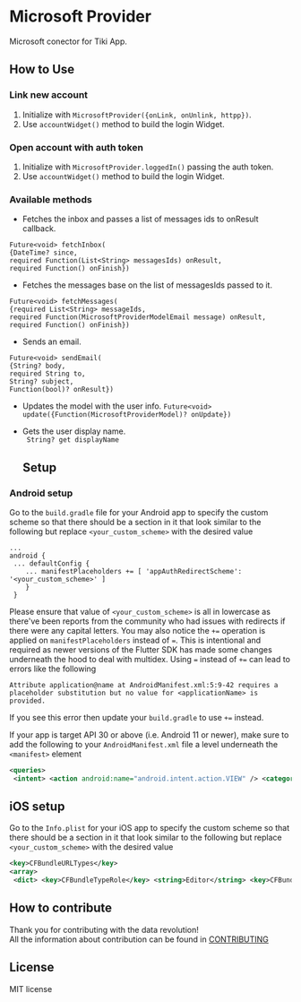 
# Microsoft Provider
Microsoft conector for Tiki App.

## How to Use

### Link new account
1. Initialize with `MicrosoftProvider({onLink, onUnlink, httpp})`.
2. Use `accountWidget()` method to build the login Widget.

### Open account with auth token
1. Initialize with `MicrosoftProvider.loggedIn()` passing the auth token.
2. Use `accountWidget()` method to build the login Widget.

### Available methods
- Fetches the inbox and passes a list of messages ids to onResult callback.
```  
Future<void> fetchInbox(  
{DateTime? since,  
required Function(List<String> messagesIds) onResult,  
required Function() onFinish}) 
```  

- Fetches the messages base on the list of messagesIds passed to it.
```  
Future<void> fetchMessages(  
{required List<String> messageIds,  
required Function(MicrosoftProviderModelEmail message) onResult,  
required Function() onFinish})  
```  

- Sends an email.
```  
Future<void> sendEmail(  
{String? body,  
required String to,  
String? subject,  
Function(bool)? onResult})  
```  

- Updates the model with the user info.
  `Future<void> update({Function(MicrosoftProviderModel)? onUpdate})`

- Gets the user display name.  
  ``` String? get displayName```
  ## Setup

### Android setup

Go to the `build.gradle` file for your Android app to specify the custom scheme so that there should be a section in it that look similar to the following but replace `<your_custom_scheme>` with the desired value

```  
...  
android {  
 ... defaultConfig { 
    ... manifestPlaceholders += [ 'appAuthRedirectScheme': '<your_custom_scheme>' ] 
    }
 }  
```  

Please ensure that value of `<your_custom_scheme>` is all in lowercase as there've been reports from the community who had issues with redirects if there were any capital letters. You may also notice the `+=` operation is applied on `manifestPlaceholders` instead of `=`. This is intentional and required as newer versions of the Flutter SDK has made some changes underneath the hood to deal with multidex. Using `=` instead of `+=` can lead to errors like the following

```  
Attribute application@name at AndroidManifest.xml:5:9-42 requires a placeholder substitution but no value for <applicationName> is provided.  
```  

If you see this error then update your `build.gradle` to use `+=` instead.

If your app is target API 30 or above (i.e. Android 11 or newer), make sure to add the following to your `AndroidManifest.xml` file a level underneath the `<manifest>` element


```xml  
<queries>  
 <intent> <action android:name="android.intent.action.VIEW" /> <category android:name="android.intent.category.BROWSABLE" /> <data android:scheme="https" /> </intent> <intent> <action android:name="android.intent.action.VIEW" /> <category android:name="android.intent.category.APP_BROWSER" /> <data android:scheme="https" /> </intent></queries>  
```  

## iOS setup

Go to the `Info.plist` for your iOS app to specify the custom scheme so that there should be a section in it that look similar to the following but replace `<your_custom_scheme>` with the desired value


```xml  
<key>CFBundleURLTypes</key>  
<array>  
 <dict> <key>CFBundleTypeRole</key> <string>Editor</string> <key>CFBundleURLSchemes</key> <array> <string><your_custom_scheme></string> </array> </dict></array>  
```  

## How to contribute
Thank you for contributing with the data revolution!      
All the information about contribution can be found in [CONTRIBUTING](https://github.com/tiki/app/CONTRIBUTING.md)

## License
MIT license